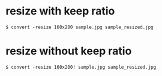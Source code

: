 # resize with keep ratio
```
$ convert -resize 160x200 sample.jpg sample_resized.jpg
```

# resize without keep ratio
```
$ convert -resize 160x200! sample.jpg sample_resized.jpg
```
